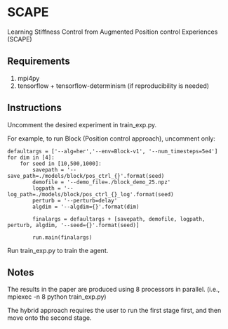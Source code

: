 # SCAPE
Learning Stiffness Control from Augmented Position control Experiences (SCAPE)

## Requirements
1. mpi4py
2. tensorflow + tensorflow-determinism (if reproducibility is needed)

## Instructions
Uncomment the desired experiment in train_exp.py.

For example, to run Block (Position control approach), uncomment only:
```
defaultargs = ['--alg=her','--env=Block-v1', '--num_timesteps=5e4']
for dim in [4]:
    for seed in [10,500,1000]:
        savepath = '--save_path=./models/block/pos_ctrl_{}'.format(seed)
        demofile = '--demo_file=./block_demo_25.npz'
        logpath = '--log_path=./models/block/pos_ctrl_{}_log'.format(seed)
        perturb = '--perturb=delay'
        algdim = '--algdim={}'.format(dim)
        
        finalargs = defaultargs + [savepath, demofile, logpath, perturb, algdim, '--seed={}'.format(seed)]
        
        run.main(finalargs)
```
Run train_exp.py to train the agent.

## Notes
The results in the paper are produced using 8 processors in parallel. (i.e., mpiexec -n 8 python train_exp.py)

The hybrid approach requires the user to run the first stage first, and then move onto the second stage.